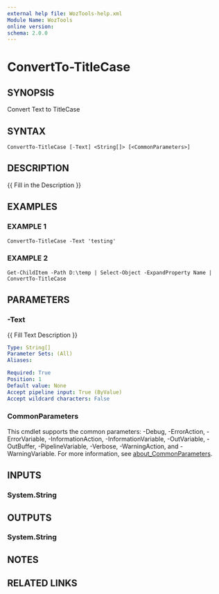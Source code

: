 ```yaml
---
external help file: WozTools-help.xml
Module Name: WozTools
online version:
schema: 2.0.0
---
```


# ConvertTo-TitleCase

## SYNOPSIS
Convert Text to TitleCase

## SYNTAX

```
ConvertTo-TitleCase [-Text] <String[]> [<CommonParameters>]
```

## DESCRIPTION
{{ Fill in the Description }}

## EXAMPLES

### EXAMPLE 1
```
ConvertTo-TitleCase -Text 'testing'
```

### EXAMPLE 2
```
Get-ChildItem -Path D:\temp | Select-Object -ExpandProperty Name | ConvertTo-TitleCase
```

## PARAMETERS

### -Text
{{ Fill Text Description }}

```yaml
Type: String[]
Parameter Sets: (All)
Aliases:

Required: True
Position: 1
Default value: None
Accept pipeline input: True (ByValue)
Accept wildcard characters: False
```

### CommonParameters
This cmdlet supports the common parameters: -Debug, -ErrorAction, -ErrorVariable, -InformationAction, -InformationVariable, -OutVariable, -OutBuffer, -PipelineVariable, -Verbose, -WarningAction, and -WarningVariable. For more information, see [about_CommonParameters](http://go.microsoft.com/fwlink/?LinkID=113216).

## INPUTS

### System.String
## OUTPUTS

### System.String
## NOTES

## RELATED LINKS

